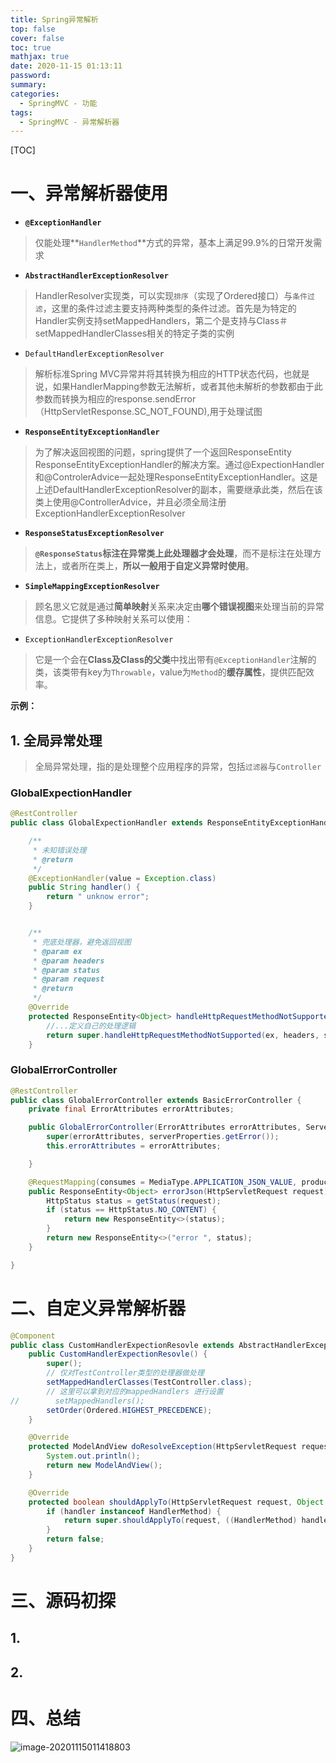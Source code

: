 ```yaml
---
title: Spring异常解析
top: false
cover: false
toc: true
mathjax: true
date: 2020-11-15 01:13:11
password:
summary:
categories:
  - SpringMVC - 功能
tags:
  - SpringMVC - 异常解析器
---
```

[TOC]

# 一、异常解析器使用

* **`@ExceptionHandler`**

> 仅能处理**`HandlerMethod`**方式的异常，基本上满足99.9%的日常开发需求

*  **`AbstractHandlerExceptionResolver`**

> HandlerResolver实现类，可以实现`排序`（实现了Ordered接口）与`条件过滤`，这里的条件过滤主要支持两种类型的条件过滤。首先是为特定的Handler实例支持setMappedHandlers，第二个是支持与Class＃setMappedHandlerClasses相关的特定子类的实例

* `DefaultHandlerExceptionResolver`

> 解析标准Spring MVC异常并将其转换为相应的HTTP状态代码，也就是说，如果HandlerMapping参数无法解析，或者其他未解析的参数都由于此参数而转换为相应的response.sendError（HttpServletResponse.SC_NOT_FOUND),用于处理试图

* **`ResponseEntityExceptionHandler`**

> 为了解决返回视图的问题，spring提供了一个返回ResponseEntity ResponseEntityExceptionHandler的解决方案。通过@ExpectionHandler和@ControlerAdvice一起处理ResponseEntityExceptionHandler。这是上述DefaultHandlerExceptionResolver的副本，需要继承此类，然后在该类上使用@ControllerAdvice，并且必须全局注册ExceptionHandlerExceptionResolver

*  **`ResponseStatusExceptionResolver`**

> **`@ResponseStatus`标注在异常类上此处理器才会处理**，而不是标注在处理方法上，或者所在类上，**所以一般用于自定义异常时使用**。

*  **`SimpleMappingExceptionResolver`**

> 顾名思义它就是通过**简单映射**关系来决定由**哪个错误视图**来处理当前的异常信息。它提供了多种映射关系可以使用：

* `ExceptionHandlerExceptionResolver`

> 它是一个会在**Class及Class的父类**中找出带有`@ExceptionHandler`注解的类，该类带有key为`Throwable`，value为`Method`的**缓存属性**，提供匹配效率。

**示例：**

## 1. 全局异常处理

> 全局异常处理，指的是处理整个应用程序的异常，包括`过滤器`与`Controller`

### GlobalExpectionHandler

```java
@RestController
public class GlobalExpectionHandler extends ResponseEntityExceptionHandler {

    /**
     * 未知错误处理
     * @return
     */
    @ExceptionHandler(value = Exception.class)
    public String handler() {
        return " unknow error";
    }


    /**
     * 兜底处理器，避免返回视图
     * @param ex
     * @param headers
     * @param status
     * @param request
     * @return
     */
    @Override
    protected ResponseEntity<Object> handleHttpRequestMethodNotSupported(HttpRequestMethodNotSupportedException ex, HttpHeaders headers, HttpStatus status, WebRequest request) {
        //...定义自己的处理逻辑
        return super.handleHttpRequestMethodNotSupported(ex, headers, status, request);
    }
```

### GlobalErrorController

```java
@RestController
public class GlobalErrorController extends BasicErrorController {
    private final ErrorAttributes errorAttributes;

    public GlobalErrorController(ErrorAttributes errorAttributes, ServerProperties serverProperties) {
        super(errorAttributes, serverProperties.getError());
        this.errorAttributes = errorAttributes;

    }

    @RequestMapping(consumes = MediaType.APPLICATION_JSON_VALUE, produces = MediaType.APPLICATION_JSON_VALUE)
    public ResponseEntity<Object> errorJson(HttpServletRequest request) {
        HttpStatus status = getStatus(request);
        if (status == HttpStatus.NO_CONTENT) {
            return new ResponseEntity<>(status);
        }
        return new ResponseEntity<>("error ", status);
    }

}
```

# 二、自定义异常解析器

```java
@Component
public class CustomHandlerExpectionResovle extends AbstractHandlerExceptionResolver {
    public CustomHandlerExpectionResovle() {
        super();
        // 仅对TestController类型的处理器做处理
        setMappedHandlerClasses(TestController.class);
        // 这里可以拿到对应的mappedHandlers 进行设置
//        setMappedHandlers();
        setOrder(Ordered.HIGHEST_PRECEDENCE);
    }

    @Override
    protected ModelAndView doResolveException(HttpServletRequest request, HttpServletResponse response, Object handler, Exception ex) {
        System.out.println();
        return new ModelAndView();
    }

    @Override
    protected boolean shouldApplyTo(HttpServletRequest request, Object handler) {
        if (handler instanceof HandlerMethod) {
            return super.shouldApplyTo(request, ((HandlerMethod) handler).getBean());
        }
        return false;
    }
}
```





# 三、源码初探

## 1.

## 2.

# 四、总结

![image-20201115011418803](image-20201115011418803.png)
